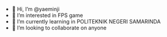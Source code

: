 - 👋 Hi, I’m @yaeminji
- 👀 I’m interested in FPS game
- 🌱 I’m currently learning in POLITEKNIK NEGERI SAMARINDA
- 💞️ I’m looking to collaborate on anyone

<!---
yaeminji/yaeminji is a ✨ special ✨ repository because its `README.md` (this file) appears on your GitHub profile.
You can click the Preview link to take a look at your changes.
--->
